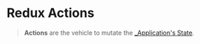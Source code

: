# Redux Actions

> **Actions** are the vehicle to mutate the [_Application's State](./state.md).





















